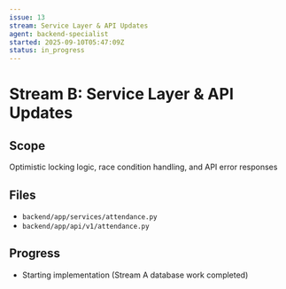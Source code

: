 ```yaml
---
issue: 13
stream: Service Layer & API Updates
agent: backend-specialist
started: 2025-09-10T05:47:09Z
status: in_progress
---
```


# Stream B: Service Layer & API Updates

## Scope
Optimistic locking logic, race condition handling, and API error responses

## Files
- `backend/app/services/attendance.py`
- `backend/app/api/v1/attendance.py`

## Progress
- Starting implementation (Stream A database work completed)